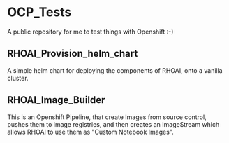 # OCP_Tests

A public repository for me to test things with Openshift :-)

## RHOAI_Provision_helm_chart

A simple helm chart for deploying the components of RHOAI, onto a vanilla cluster.

## RHOAI_Image_Builder

This is an Openshift Pipeline, that create Images from source control, pushes them to image registries, and then creates an ImageStream which allows RHOAI to use them as "Custom Notebook Images".
